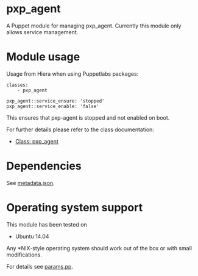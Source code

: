 # pxp_agent

A Puppet module for managing pxp_agent. Currently this module only allows 
service management.

# Module usage

Usage from Hiera when using Puppetlabs packages:

    classes:
        - pxp_agent
    
    pxp_agent::service_ensure: 'stopped'
    pxp_agent::service_enable: 'false'

This ensures that pxp-agent is stopped and not enabled on boot.

For further details please refer to the class documentation:

* [Class: pxp_agent](manifests/init.pp)

# Dependencies

See [metadata.json](metadata.json).

# Operating system support

This module has been tested on

* Ubuntu 14.04

Any *NIX-style operating system should work out of the box or with small 
modifications.

For details see [params.pp](manifests/params.pp).
